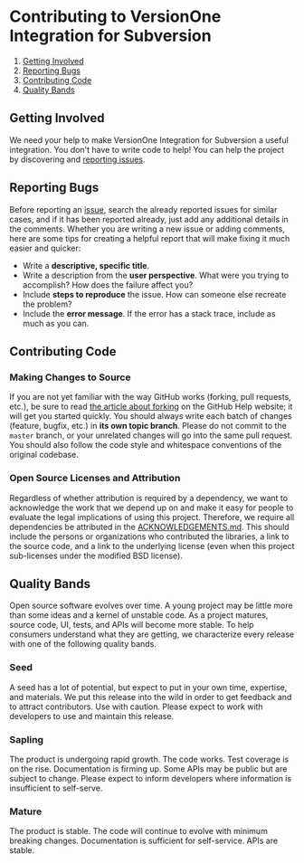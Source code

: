 # Contributing to VersionOne Integration for Subversion

 1. [Getting Involved](#getting-involved)
 2. [Reporting Bugs](#reporting-bugs)
 3. [Contributing Code](#contributing-code)
 4. [Quality Bands](#quality-bands)

## Getting Involved

We need your help to make VersionOne Integration for Subversion a useful integration. You don't have to write code to help! You can help the project by discovering and [reporting issues](#reporting-bugs).

## Reporting Bugs

Before reporting an [issue][issues], search the already reported issues for similar cases, and if it has been reported already, just add any additional details in the comments. Whether you are writing a new issue or adding comments, here are some tips for creating a helpful report that will make fixing it much easier and quicker:

 * Write a **descriptive, specific title**.
 * Write a description from the **user perspective**. What were you trying to accomplish? How does the failure affect you?
 * Include **steps to reproduce** the issue. How can someone else recreate the problem?
 * Include the **error message**. If the error has a stack trace, include as much as you can.

## Contributing Code

### Making Changes to Source

If you are not yet familiar with the way GitHub works (forking, pull requests, etc.), be sure to read [the article about forking](https://help.github.com/articles/fork-a-repo) on the GitHub Help website; it will get you started quickly. You should always write each batch of changes (feature, bugfix, etc.) in **its own topic branch**. Please do not commit to the `master` branch, or your unrelated changes will go into the same pull request. You should also follow the code style and whitespace conventions of the original codebase.

### Open Source Licenses and Attribution

Regardless of whether attribution is required by a dependency, we want to acknowledge the work that we depend up on and make it easy for people to evaluate the legal implications of using this project. Therefore, we require all dependencies be attributed in the [ACKNOWLEDGEMENTS.md](https://github.com/versionone/VersionOne.Integration.Subversion/blob/master/ACKNOWLEDGEMENTS.md). This should include the persons or organizations who contributed the libraries, a link to the source code, and a link to the underlying license (even when this project sub-licenses under the modified BSD license).

## Quality Bands

Open source software evolves over time. A young project may be little more than some ideas and a kernel of unstable code. As a project matures, source code, UI, tests, and APIs will become more stable. To help consumers understand what they are getting, we characterize every release with one of the following quality bands.

### Seed

A seed has a lot of potential, but expect to put in your own time, expertise, and materials. We put this release into the wild in order to get feedback and to attract contributors. Use with caution. Please expect to work with developers to use and maintain this release.

### Sapling

The product is undergoing rapid growth. The code works. Test coverage is on the rise. Documentation is firming up. Some APIs may be public but are subject to change. Please expect to inform developers where information is insufficient to self-serve.

### Mature

The product is stable. The code will continue to evolve with minimum breaking changes. Documentation is sufficient for self-service. APIs are stable.

[issues]: https://github.com/versionone/VersionOne.Integration.Subversion/issues